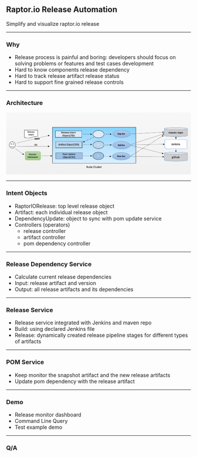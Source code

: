 ## Raptor.io Release Automation 

Simplify and visualize raptor.io release

---

### Why

- Release process is painful and boring: developers should focus on solving problems or features and test cases development
- Hard to know components release dependency
- Hard to track release artifact release status
- Hard to support fine grained release controls

---

### Architecture

![Release Explained](./images/autorelease_arch.png)


---
### Intent Objects
- RaptorIORelease: top level release object
- Artifact: each individual release object
- DependencyUpdate: object to sync with pom update service
- Controllers (operators)
  * release controller
  * artifact controller
  * pom dependency controller
---
### Release Dependency Service

- Calculate current release dependencies
- Input: release artifact and version
- Output: all release artifacts and its dependencies

---

### Release Service

- Release service integrated with Jenkins and maven repo
- Build: using declared Jenkins file
- Release: dynamically created release pipeline stages for different types of artifacts

---

### POM Service

- Keep monitor the snapshot artifact and the new release artifacts
- Update pom dependency with the release artifact

---

### Demo
- Release monitor dashboard
- Command Line Query
- Test example demo

---

### Q/A
